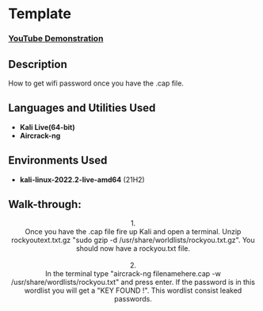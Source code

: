 <h1>Template</h1>

 ### [YouTube Demonstration](https://youtube.com)

<h2>Description</h2>
How to get wifi password once you have the .cap file.
<br />


<h2>Languages and Utilities Used</h2>

- <b>Kali Live(64-bit)</b> 
- <b>Aircrack-ng</b>

<h2>Environments Used </h2>

- <b>kali-linux-2022.2-live-amd64</b> (21H2)

<h2>Walk-through:</h2>

<p align="center">
1. <br/>
Once you have the .cap file fire up Kali and open a terminal. Unzip rockyoutext.txt.gz "sudo gzip -d /usr/share/worldlists/rockyou.txt.gz". You should now have a rockyou.txt file.
<br />
<br />
2. <br/>
In the terminal type "aircrack-ng filenamehere.cap -w /usr/share/wordlists/rockyou.txt" and press enter. If the password is in this wordlist you will get a "KEY FOUND !". This wordlist consist leaked passwords.
</p>

<!--
 ```diff
- text in red
+ text in green
! text in orange
# text in gray
@@ text in purple (and bold)@@
```
--!>
